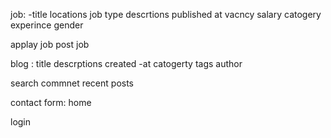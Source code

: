 job:
-title
locations
job type
descrtions
published at
vacncy
salary
catogery 
experince 
gender  


applay job 
post job


blog :
title 
descrptions
created -at
catogerty
tags
author


search 
commnet 
recent posts 


contact form:
home 


login 
